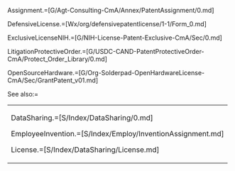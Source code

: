 Assignment.=[G/Agt-Consulting-CmA/Annex/PatentAssignment/0.md]

DefensiveLicense.=[Wx/org/defensivepatentlicense/1-1/Form_0.md]

ExclusiveLicenseNIH.=[G/NIH-License-Patent-Exclusive-CmA/Sec/0.md]

LitigationProtectiveOrder.=[G/USDC-CAND-PatentProtectiveOrder-CmA/Protect_Order_Library/0.md]

OpenSourceHardware.=[G/Org-Solderpad-OpenHardwareLicense-CmA/Sec/GrantPatent_v01.md]

See also:=<table><tr><td>

DataSharing.=[S/Index/DataSharing/0.md]

EmployeeInvention.=[S/Index/Employ/InventionAssignment.md]

License.=[S/Index/DataSharing/License.md]